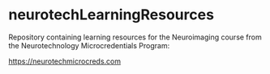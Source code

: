 # neurotechLearningResources
Repository containing learning resources for the Neuroimaging course from the Neurotechnology Microcredentials Program:

https://neurotechmicrocreds.com



